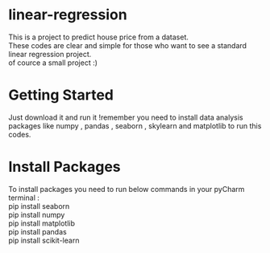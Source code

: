 # linear-regression
This is a project to predict house price from a dataset.
</br>
These codes are clear and simple for those who want to see a standard linear regression project.
</br>
of cource a small project :)
# Getting Started
Just download it and run it !remember you need to install data analysis packages like numpy , pandas , seaborn , skylearn and matplotlib  to run this codes.
# Install Packages
To install packages you need to run below commands in your pyCharm terminal :
</br>
pip install seaborn
</br>
pip install numpy
</br>
pip install matplotlib
</br>
pip install pandas
</br>
pip install scikit-learn
